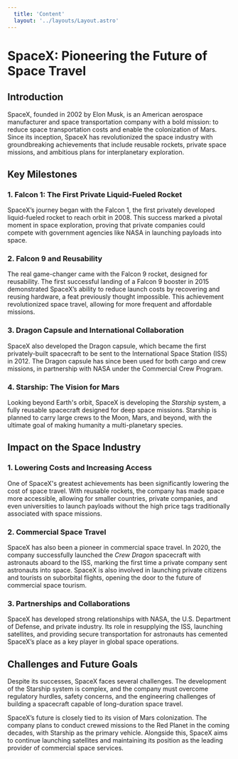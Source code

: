 ```yaml
---
  title: 'Content'
  layout: '../layouts/Layout.astro'
---
```


# SpaceX: Pioneering the Future of Space Travel

## Introduction

SpaceX, founded in 2002 by Elon Musk, is an American aerospace manufacturer and space transportation company with a bold mission: to reduce space transportation costs and enable the colonization of Mars. Since its inception, SpaceX has revolutionized the space industry with groundbreaking achievements that include reusable rockets, private space missions, and ambitious plans for interplanetary exploration.

## Key Milestones

### 1. **Falcon 1: The First Private Liquid-Fueled Rocket**

SpaceX’s journey began with the Falcon 1, the first privately developed liquid-fueled rocket to reach orbit in 2008. This success marked a pivotal moment in space exploration, proving that private companies could compete with government agencies like NASA in launching payloads into space.

### 2. **Falcon 9 and Reusability**

The real game-changer came with the Falcon 9 rocket, designed for reusability. The first successful landing of a Falcon 9 booster in 2015 demonstrated SpaceX’s ability to reduce launch costs by recovering and reusing hardware, a feat previously thought impossible. This achievement revolutionized space travel, allowing for more frequent and affordable missions.

### 3. **Dragon Capsule and International Collaboration**

SpaceX also developed the Dragon capsule, which became the first privately-built spacecraft to be sent to the International Space Station (ISS) in 2012. The Dragon capsule has since been used for both cargo and crew missions, in partnership with NASA under the Commercial Crew Program.

### 4. **Starship: The Vision for Mars**

Looking beyond Earth's orbit, SpaceX is developing the _Starship_ system, a fully reusable spacecraft designed for deep space missions. Starship is planned to carry large crews to the Moon, Mars, and beyond, with the ultimate goal of making humanity a multi-planetary species.

## Impact on the Space Industry

### 1. **Lowering Costs and Increasing Access**

One of SpaceX's greatest achievements has been significantly lowering the cost of space travel. With reusable rockets, the company has made space more accessible, allowing for smaller countries, private companies, and even universities to launch payloads without the high price tags traditionally associated with space missions.

### 2. **Commercial Space Travel**

SpaceX has also been a pioneer in commercial space travel. In 2020, the company successfully launched the _Crew Dragon_ spacecraft with astronauts aboard to the ISS, marking the first time a private company sent astronauts into space. SpaceX is also involved in launching private citizens and tourists on suborbital flights, opening the door to the future of commercial space tourism.

### 3. **Partnerships and Collaborations**

SpaceX has developed strong relationships with NASA, the U.S. Department of Defense, and private industry. Its role in resupplying the ISS, launching satellites, and providing secure transportation for astronauts has cemented SpaceX’s place as a key player in global space operations.

## Challenges and Future Goals

Despite its successes, SpaceX faces several challenges. The development of the Starship system is complex, and the company must overcome regulatory hurdles, safety concerns, and the engineering challenges of building a spacecraft capable of long-duration space travel.

SpaceX’s future is closely tied to its vision of Mars colonization. The company plans to conduct crewed missions to the Red Planet in the coming decades, with Starship as the primary vehicle. Alongside this, SpaceX aims to continue launching satellites and maintaining its position as the leading provider of commercial space services.
